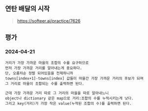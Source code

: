 ## 연탄 배달의 시작
> https://softeer.ai/practice/7626

## 평가
### 2024-04-21
```
거리가 가장 가까운 마을의 조합의 수를 요구하므로
먼저 가장 가까운 거리를 알아내는게 중요하다.
단, 오름차순 정렬 되어있음을 전제하니까
towns[index+1]-towns[index] 값들이 마을간 가장 가까운 거리의 후보가 되며
그 거리로 마을이 조합되는 수를 출력하면 된다.

근데 가장 가까운 거리 따로 그 거리의 마을을 따로 알아내느니
object나 dictionary 같은 map으로 거리:조합의 수를 누적시키는게 낫다.
그리고 key(거리)가 가장 작은 value(누적된 조합의 수)를 출력하면 된다.
```